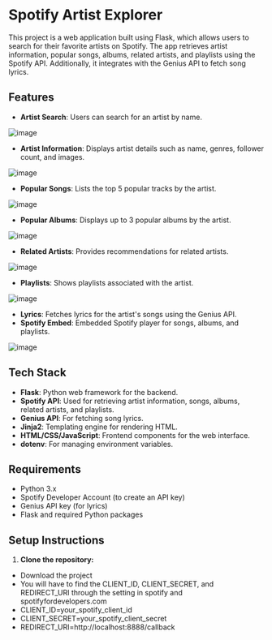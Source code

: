 # Spotify Artist Explorer

This project is a web application built using Flask, which allows users to search
for their favorite artists on Spotify. The app retrieves artist information, popular songs, albums, related artists, 
and playlists using the Spotify API. Additionally, it integrates with the Genius API to fetch song lyrics.

## Features

- **Artist Search**: Users can search for an artist by name.
  
 ![image](https://github.com/user-attachments/assets/26e65343-fc91-4a84-b2a0-76acd996223d)
- **Artist Information**: Displays artist details such as name, genres, follower count, and images.
  
![image](https://github.com/user-attachments/assets/3bb2922e-8320-476e-a0c4-6dbf446710ac)
- **Popular Songs**: Lists the top 5 popular tracks by the artist.
  
![image](https://github.com/user-attachments/assets/84468333-395e-49dd-80b2-402c0daa264f)
- **Popular Albums**: Displays up to 3 popular albums by the artist.
  
![image](https://github.com/user-attachments/assets/2926f753-7cca-4c9d-b44c-c397e394a32a)
- **Related Artists**: Provides recommendations for related artists.
  
![image](https://github.com/user-attachments/assets/0845d903-393f-4262-98c5-0149bcde99b2)
- **Playlists**: Shows playlists associated with the artist.
  
![image](https://github.com/user-attachments/assets/72786e4c-74a4-401f-bde1-43335de1c4cf)
- **Lyrics**: Fetches lyrics for the artist's songs using the Genius API.
- **Spotify Embed**: Embedded Spotify player for songs, albums, and playlists.
  
![image](https://github.com/user-attachments/assets/cf1cc6a0-f285-4b18-95e5-ed54a5bdcbc2)

## Tech Stack

- **Flask**: Python web framework for the backend.
- **Spotify API**: Used for retrieving artist information, songs, albums, related artists, and playlists.
- **Genius API**: For fetching song lyrics.
- **Jinja2**: Templating engine for rendering HTML.
- **HTML/CSS/JavaScript**: Frontend components for the web interface.
- **dotenv**: For managing environment variables.

## Requirements

- Python 3.x
- Spotify Developer Account (to create an API key)
- Genius API key (for lyrics)
- Flask and required Python packages

## Setup Instructions

1. **Clone the repository:**
- Download the project
- You will have to find the CLIENT_ID, CLIENT_SECRET, and REDIRECT_URI through the setting in spotify and spotifyfordevelopers.com
- CLIENT_ID=your_spotify_client_id
- CLIENT_SECRET=your_spotify_client_secret
- REDIRECT_URI=http://localhost:8888/callback

